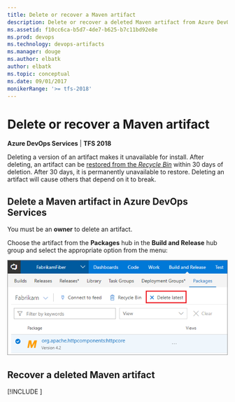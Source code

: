 ```yaml
---
title: Delete or recover a Maven artifact
description: Delete or recover a deleted Maven artifact from Azure DevOps Services or Team Foundation Server (TFS)
ms.assetid: f10cc6ca-b5d7-4de7-b625-b7c11bd92e8e
ms.prod: devops
ms.technology: devops-artifacts
ms.manager: douge
ms.author: elbatk
author: elbatk
ms.topic: conceptual
ms.date: 09/01/2017
monikerRange: '>= tfs-2018'
---
```


# Delete or recover a Maven artifact

**Azure DevOps Services** | **TFS 2018**

Deleting a version of an artifact makes it unavailable for install. After deleting, an artifact can be [restored from the _Recycle Bin_](#recover-a-deleted-maven-artifact) within 30 days of deletion. After 30 days, it is permanently unavailable to restore. Deleting an artifact will cause others that depend on it to break.

## Delete a Maven artifact in Azure DevOps Services

You must be an **owner** to delete an artifact.

Choose the artifact from the **Packages** hub in the **Build and Release** hub group and select the appropriate option from the menu:

![Delete Maven artifact Azure DevOps Services](../_img/delete/delete-maven-package.png)

## Recover a deleted Maven artifact

[!INCLUDE [](../_shared/recover-deleted-package.md)]


